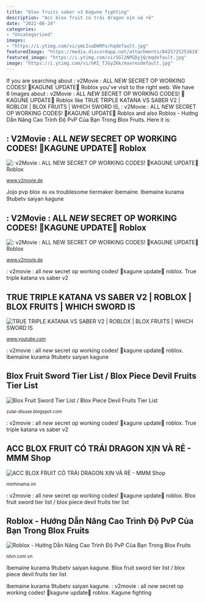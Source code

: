 ```yaml
---
title: "blox fruits saber v3 Kagune fighting"
description: "Acc blox fruit có trái dragon xịn và rẻ"
date: "2022-08-24"
categories:
- "Uncategorized"
images:
- "https://i.ytimg.com/vi/ymLIsuDHRPo/hqdefault.jpg"
featuredImage: "https://media.discordapp.net/attachments/842572525362872351/881767353640185876/unknown.png?width=1093&amp;height=615"
featured_image: "https://i.ytimg.com/vi/SGl2NPGDyjQ/mqdefault.jpg"
image: "https://i.ytimg.com/vi/nRI_TJGyZKk/maxresdefault.jpg"
---
```


If you are searching about : v2Movie : ALL *NEW* SECRET OP WORKING CODES! 🌠KAGUNE UPDATE🌠 Roblox you've visit to the right web. We have 6 Images about : v2Movie : ALL *NEW* SECRET OP WORKING CODES! 🌠KAGUNE UPDATE🌠 Roblox like TRUE TRIPLE KATANA VS SABER V2 | ROBLOX | BLOX FRUITS | WHICH SWORD IS, : v2Movie : ALL *NEW* SECRET OP WORKING CODES! 🌠KAGUNE UPDATE🌠 Roblox and also Roblox - Hướng Dẫn Nâng Cao Trình Độ PvP Của Bạn Trong Blox Fruits. Here it is:

## : V2Movie : ALL *NEW* SECRET OP WORKING CODES! 🌠KAGUNE UPDATE🌠 Roblox

![: v2Movie : ALL *NEW* SECRET OP WORKING CODES! 🌠KAGUNE UPDATE🌠 Roblox](https://i.ytimg.com/vi/5sLS_2N8qrY/mqdefault.jpg "Ibemaine kurama 9tubetv saiyan kagune")

<small>www.v2movie.de</small>

Jojo pvp blox สแ ตน troublesome tiermaker ibemaine. Ibemaine kurama 9tubetv saiyan kagune

## : V2Movie : ALL *NEW* SECRET OP WORKING CODES! 🌠KAGUNE UPDATE🌠 Roblox

![: v2Movie : ALL *NEW* SECRET OP WORKING CODES! 🌠KAGUNE UPDATE🌠 Roblox](https://i.ytimg.com/vi/SGl2NPGDyjQ/mqdefault.jpg "True triple katana vs saber v2")

<small>www.v2movie.de</small>

: v2movie : all *new* secret op working codes! 🌠kagune update🌠 roblox. True triple katana vs saber v2

## TRUE TRIPLE KATANA VS SABER V2 | ROBLOX | BLOX FRUITS | WHICH SWORD IS

![TRUE TRIPLE KATANA VS SABER V2 | ROBLOX | BLOX FRUITS | WHICH SWORD IS](https://i.ytimg.com/vi/nRI_TJGyZKk/maxresdefault.jpg ": v2movie : all *new* secret op working codes! 🌠kagune update🌠 roblox")

<small>www.youtube.com</small>

: v2movie : all *new* secret op working codes! 🌠kagune update🌠 roblox. Ibemaine kurama 9tubetv saiyan kagune

## Blox Fruit Sword Tier List / Blox Piece Devil Fruits Tier List

![Blox Fruit Sword Tier List / Blox Piece Devil Fruits Tier List](https://i.ytimg.com/vi/ymLIsuDHRPo/hqdefault.jpg "True triple katana vs saber v2")

<small>zulai-disuse.blogspot.com</small>

: v2movie : all *new* secret op working codes! 🌠kagune update🌠 roblox. True triple katana vs saber v2

## ACC BLOX FRUIT CÓ TRÁI DRAGON XỊN VÀ RẺ - MMM Shop

![ACC BLOX FRUIT CÓ TRÁI DRAGON XỊN VÀ RẺ - MMM Shop](https://media.discordapp.net/attachments/842572525362872351/881767353640185876/unknown.png?width=1093&amp;height=615 "True triple katana vs saber v2")

<small>minhmama.vn</small>

: v2movie : all *new* secret op working codes! 🌠kagune update🌠 roblox. Blox fruit sword tier list / blox piece devil fruits tier list

## Roblox - Hướng Dẫn Nâng Cao Trình Độ PvP Của Bạn Trong Blox Fruits

![Roblox - Hướng Dẫn Nâng Cao Trình Độ PvP Của Bạn Trong Blox Fruits](https://yt3.ggpht.com/ytc/AAUvwngt6QOfnJMddF8V7wKBRb3kCQz20UDL_MGG4g=s48-c-k-c0x00ffffff-no-rj "Blox fruit sword tier list / blox piece devil fruits tier list")

<small>tdvn.com.vn</small>

Ibemaine kurama 9tubetv saiyan kagune. Blox fruit sword tier list / blox piece devil fruits tier list

Ibemaine kurama 9tubetv saiyan kagune. : v2movie : all *new* secret op working codes! 🌠kagune update🌠 roblox. Kagune fighting
